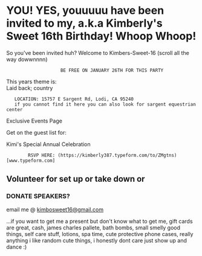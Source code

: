 # YOU! YES, youuuuu have been invited to my, a.k.a Kimberly's Sweet 16th Birthday! Whoop Whoop!

So you've been invited huh? Welcome to Kimbers-Sweet-16 (scroll all the way dowwnnnn) 

                        BE FREE ON JANUARY 26TH FOR THIS PARTY

 This years theme is:   
Laid back; country 

       LOCATION: 15757 E Sargent Rd, Lodi, CA 95240
       if you cannot find it here you can also look for sargent equestrian center
		
Exclusive Events Page

Get on the guest list for: 

Kimi's Special Annual Celebration 


            RSVP HERE: (https://kimberly387.typeform.com/to/ZMgtns)[www.typeform.com]

 
## Volunteer for set up or take down or

### DONATE SPEAKERS?
email me @ kimbosweet16@gmail.com




...if you want to get me a present but don't know what to get me, gift cards are great, cash, james charles pallete, bath bombs, small smelly good things, self care stuff, lotions, spa time, cute protective phone cases, really anything i like random cute things, i honestly dont care just show up and dance :)
